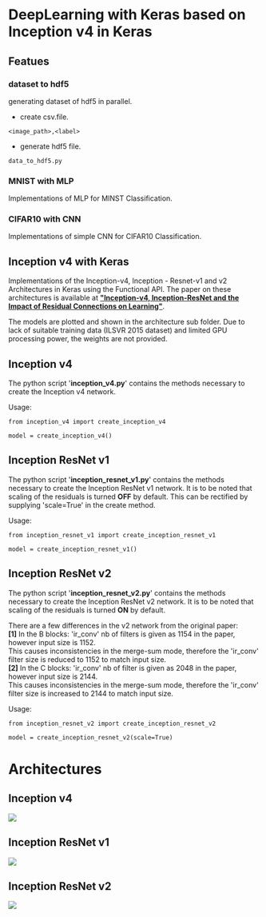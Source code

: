 # DeepLearning with Keras based on Inception v4 in Keras
## Featues
### dataset to hdf5
generating dataset of hdf5 in parallel.
- create csv.file.
```
<image_path>,<label>
```

- generate hdf5 file.
```
data_to_hdf5.py
```

### MNIST with MLP
Implementations of MLP for MINST Classification.

### CIFAR10 with CNN
Implementations of simple CNN for CIFAR10 Classification.

## Inception v4 with Keras
Implementations of the Inception-v4, Inception - Resnet-v1 and v2 Architectures in Keras using the Functional API. The paper on these architectures is available at <a href="http://arxiv.org/pdf/1602.07261v1.pdf"><b>"Inception-v4, Inception-ResNet and the Impact of Residual Connections on Learning"</b></a>. 

The models are plotted and shown in the architecture sub folder. Due to lack of suitable training data (ILSVR 2015 dataset) and limited GPU processing power, the weights are not provided. 

## Inception v4
The python script '<b>inception_v4.py</b>' contains the methods necessary to create the Inception v4 network. 

Usage:
```
from inception_v4 import create_inception_v4

model = create_inception_v4()

```

## Inception ResNet v1
The python script '<b>inception_resnet_v1.py</b>' contains the methods necessary to create the Inception ResNet v1 network. 
It is to be noted that scaling of the residuals is turned <b>OFF</b> by default. This can be rectified by supplying 'scale=True' in the create method.

Usage:
```
from inception_resnet_v1 import create_inception_resnet_v1

model = create_inception_resnet_v1()

```

## Inception ResNet v2
The python script '<b>inception_resnet_v2.py</b>' contains the methods necessary to create the Inception ResNet v2 network. 
It is to be noted that scaling of the residuals is turned <b>ON</b> by default. 

There are a few differences in the v2 network from the original paper:<br>
<b>[1]</b> In the B blocks: 'ir_conv' nb of filters  is given as 1154 in the paper, however input size is 1152.<br>
    This causes inconsistencies in the merge-sum mode, therefore the 'ir_conv' filter size
    is reduced to 1152 to match input size.
    <br>
<b>[2]</b> In the C blocks: 'ir_conv' nb of filter is given as 2048 in the paper, however input size is 2144.<br>
    This causes inconsistencies in the merge-sum mode, therefore the 'ir_conv' filter size
    is increased to 2144 to match input size.
    
Usage:
```
from inception_resnet_v2 import create_inception_resnet_v2

model = create_inception_resnet_v2(scale=True)
```

# Architectures
## Inception v4

<img src="https://github.com/titu1994/Inception-v4/blob/master/Architectures/Inception-v4.png?raw=true">

## Inception ResNet v1

<img src="https://github.com/titu1994/Inception-v4/blob/master/Architectures/Inception%20ResNet-v1.png?raw=true">

## Inception ResNet v2

<img src="https://github.com/titu1994/Inception-v4/blob/master/Architectures/Inception%20ResNet-v2.png?raw=true">
